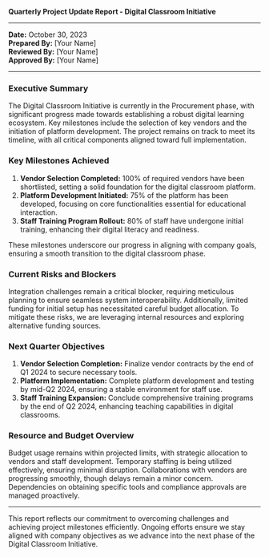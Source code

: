 

**Quarterly Project Update Report - Digital Classroom Initiative**

---

**Date:** October 30, 2023  
**Prepared By:** [Your Name]  
**Reviewed By:** [Your Name]  
**Approved By:** [Your Name]

---

### Executive Summary

The Digital Classroom Initiative is currently in the Procurement phase, with significant progress made towards establishing a robust digital learning ecosystem. Key milestones include the selection of key vendors and the initiation of platform development. The project remains on track to meet its timeline, with all critical components aligned toward full implementation.

### Key Milestones Achieved

1. **Vendor Selection Completed:** 100% of required vendors have been shortlisted, setting a solid foundation for the digital classroom platform.
2. **Platform Development Initiated:** 75% of the platform has been developed, focusing on core functionalities essential for educational interaction.
3. **Staff Training Program Rollout:** 80% of staff have undergone initial training, enhancing their digital literacy and readiness.

These milestones underscore our progress in aligning with company goals, ensuring a smooth transition to the digital classroom phase.

### Current Risks and Blockers

Integration challenges remain a critical blocker, requiring meticulous planning to ensure seamless system interoperability. Additionally, limited funding for initial setup has necessitated careful budget allocation. To mitigate these risks, we are leveraging internal resources and exploring alternative funding sources.

### Next Quarter Objectives

1. **Vendor Selection Completion:** Finalize vendor contracts by the end of Q1 2024 to secure necessary tools.
2. **Platform Implementation:** Complete platform development and testing by mid-Q2 2024, ensuring a stable environment for staff use.
3. **Staff Training Expansion:** Conclude comprehensive training programs by the end of Q2 2024, enhancing teaching capabilities in digital classrooms.

### Resource and Budget Overview

Budget usage remains within projected limits, with strategic allocation to vendors and staff development. Temporary staffing is being utilized effectively, ensuring minimal disruption. Collaborations with vendors are progressing smoothly, though delays remain a minor concern. Dependencies on obtaining specific tools and compliance approvals are managed proactively.

---

This report reflects our commitment to overcoming challenges and achieving project milestones efficiently. Ongoing efforts ensure we stay aligned with company objectives as we advance into the next phase of the Digital Classroom Initiative.